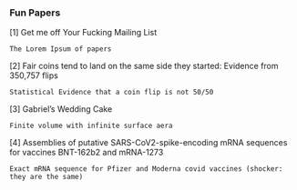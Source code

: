 ### Fun Papers ###
[1] Get me off Your Fucking Mailing List

    The Lorem Ipsum of papers
  
[2] Fair coins tend to land on the same side they started: Evidence from 350,757 flips

    Statistical Evidence that a coin flip is not 50/50 

[3] Gabriel’s Wedding Cake

    Finite volume with infinite surface aera

[4] Assemblies of putative SARS-CoV2-spike-encoding mRNA sequences for vaccines BNT-162b2 and mRNA-1273

    Exact mRNA sequence for Pfizer and Moderna covid vaccines (shocker: they are the same) 
